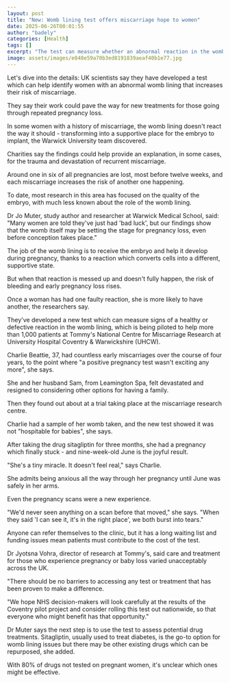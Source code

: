 ```yaml
---
layout: post
title: "New: Womb lining test offers miscarriage hope to women"
date: 2025-06-26T00:01:55
author: "badely"
categories: [Health]
tags: []
excerpt: "The test can measure whether an abnormal reaction in the womb could make pregnancy loss more likely."
image: assets/images/e848e59a70b3ed8191839aeaf40b1e77.jpg
---
```


Let's dive into the details: UK scientists say they have developed a test which can help identify women with an abnormal womb lining that increases their risk of miscarriage.

They say their work could pave the way for new treatments for those going through repeated pregnancy loss. 

In some women with a history of miscarriage, the womb lining doesn't react the way it should - transforming into a supportive place for the embryo to implant, the Warwick University team discovered.

Charities say the findings could help provide an explanation, in some cases, for the trauma and devastation of recurrent miscarriage.

Around one in six of all pregnancies are lost, most before twelve weeks, and each miscarriage increases the risk of another one happening. 

To date, most research in this area has focused on the quality of the embryo, with much less known about the role of the womb lining. 

Dr Jo Muter, study author and researcher at Warwick Medical School, said: "Many women are told they've just had 'bad luck', but our findings show that the womb itself may be setting the stage for pregnancy loss, even before conception takes place."

The job of the womb lining is to receive the embryo and help it develop during pregnancy, thanks to a reaction which converts cells into a different, supportive state. 

But when that reaction is messed up and doesn't fully happen, the risk of bleeding and early pregnancy loss rises.

Once a woman has had one faulty reaction, she is more likely to have another, the researchers say. 

They've developed a new test which can measure signs of a healthy or defective reaction in the womb lining, which is being piloted to help more than 1,000 patients at Tommy's National Centre for Miscarriage Research at University Hospital Coventry & Warwickshire (UHCW).

Charlie Beattie, 37, had countless early miscarriages over the course of four years, to the point where "a positive pregnancy test wasn't exciting any more", she says.

She and her husband Sam, from Leamington Spa, felt devastated and resigned to considering other options for having a family.

Then they found out about at a trial taking place at the miscarriage research centre.

Charlie had a sample of her womb taken, and the new test showed it was not "hospitable for babies", she says.

After taking the drug sitagliptin for three months, she had a pregnancy which finally stuck - and nine-week-old June is the joyful result.

"She's a tiny miracle. It doesn't feel real," says Charlie.

She admits being anxious all the way through her pregnancy until June was safely in  her arms.

Even the pregnancy scans were a new experience.

"We'd never seen anything on a scan before that moved," she says. "When they said 'I can see it, it's in the right place', we both burst into tears."

Anyone can refer themselves to the clinic, but it has a long waiting list and funding issues mean patients must contribute to the cost of the test. 

Dr Jyotsna Vohra, director of research at Tommy's, said care and treatment for those who experience pregnancy or baby loss varied unacceptably across the UK. 

"There should be no barriers to accessing any test or treatment that has been proven to make a difference. 

"We hope NHS decision-makers will look carefully at the results of the Coventry pilot project and consider rolling this test out nationwide, so that everyone who might benefit has that opportunity."

Dr Muter says the next step is to use the test to assess potential drug treatments. Sitagliptin, usually used to treat diabetes, is the go-to option for womb lining issues but there may be other existing drugs which can be repurposed, she added.

With 80% of drugs not tested on pregnant women, it's unclear which ones might be effective.

